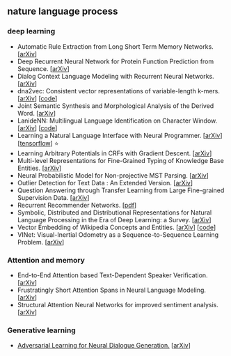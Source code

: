 ## nature language process

### deep learning

- Automatic Rule Extraction from Long Short Term Memory Networks. [[arXiv](https://arxiv.org/abs/1702.02540)]
- Deep Recurrent Neural Network for Protein Function Prediction from Sequence. [[arXiv](https://arxiv.org/abs/1701.08318)]
- Dialog Context Language Modeling with Recurrent Neural Networks. [[arXiv](https://arxiv.org/abs/1701.04056)]
- dna2vec: Consistent vector representations of variable-length k-mers. [[arXiv](https://arxiv.org/abs/1701.06279)] [[code](https://pnpnpn.github.io/dna2vec/)]
- Joint Semantic Synthesis and Morphological Analysis of the Derived Word. [[arXiv](https://arxiv.org/abs/1701.00946)]
- LanideNN: Multilingual Language Identification on Character Window. [[arXiv](https://arxiv.org/abs/1701.03338)] [[code](https://github.com/tomkocmi/LanideNN)]
- Learning a Natural Language Interface with Neural Programmer. [[arXiv](https://arxiv.org/abs/1611.08945)] [[tensorflow](https://github.com/tensorflow/models/tree/master/neural_programmer)] :star:
- Learning Arbitrary Potentials in CRFs with Gradient Descent. [[arXiv](https://arxiv.org/abs/1701.06805)]
- Multi-level Representations for Fine-Grained Typing of Knowledge Base Entities. [[arXiv](https://arxiv.org/abs/1701.02025)]
- Neural Probabilistic Model for Non-projective MST Parsing. [[arXiv](https://arxiv.org/abs/1701.00874)]
- Outlier Detection for Text Data : An Extended Version. [[arXiv](https://128.84.21.199/abs/1701.01325v1)]
- Question Answering through Transfer Learning from Large Fine-grained Supervision Data. [[arXiv](https://arxiv.org/abs/1702.02171)]
- Recurrent Recommender Networks. [[pdf](http://alexbeutel.com/papers/rrn_wsdm2017.pdf)]
- Symbolic, Distributed and Distributional Representations for Natural Language Processing in the Era of Deep Learning: a Survey. [[arXiv](https://arxiv.org/abs/1702.00764)]
- Vector Embedding of Wikipedia Concepts and Entities. [[arXiv](https://arxiv.org/abs/1702.03470)] [[code](https://github.com/ehsansherkat/ConVec)]
- VINet: Visual-Inertial Odometry as a Sequence-to-Sequence Learning Problem. [[arXiv](https://arxiv.org/abs/1701.08376)]

### Attention and memory 

- End-to-End Attention based Text-Dependent Speaker Verification. [[arXiv](https://arxiv.org/abs/1701.00562)]
- Frustratingly Short Attention Spans in Neural Language Modeling. [[arXiv](https://arxiv.org/abs/1702.04521)]
- Structural Attention Neural Networks for improved sentiment analysis. [[arXiv](https://arxiv.org/abs/1701.01811)]

### Generative learning

- [Adversarial Learning for Neural Dialogue Generation.](https://zhuanlan.zhihu.com/p/25027693) [[arXiv](https://arxiv.org/abs/1701.06547)]